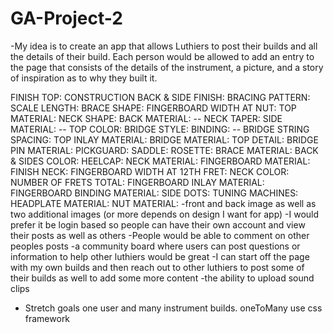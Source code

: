 # GA-Project-2

-My idea is to create an app that allows Luthiers to post their builds and all the details of their build. Each person would be allowed to add an entry to the page that consists of the details of the instrument, a picture, and a story of inspiration as to why they built it.


FINISH TOP:
CONSTRUCTION
BACK & SIDE FINISH:
BRACING PATTERN:
SCALE LENGTH:
BRACE SHAPE:
FINGERBOARD WIDTH AT NUT:
TOP MATERIAL:
NECK SHAPE:
BACK MATERIAL: --
NECK TAPER:
SIDE MATERIAL: --
TOP COLOR:
BRIDGE STYLE:
BINDING: --
BRIDGE STRING SPACING:
TOP INLAY MATERIAL:
BRIDGE MATERIAL:
TOP DETAIL:
BRIDGE PIN MATERIAL:
PICKGUARD:
SADDLE:
ROSETTE:
BRACE MATERIAL:
BACK & SIDES COLOR:
HEELCAP:
NECK MATERIAL:
FINGERBOARD MATERIAL:
FINISH NECK:
FINGERBOARD WIDTH AT 12TH FRET:
NECK COLOR:
NUMBER OF FRETS TOTAL:
FINGERBOARD INLAY MATERIAL:
FINGERBOARD BINDING MATERIAL:
SIDE DOTS:
TUNING MACHINES:
HEADPLATE MATERIAL:
NUT MATERIAL:
-front and back image as well as two additional images (or more depends on design I want for app)
-I would prefer it be login based so people can have their own account and view their posts as well as others
-People would be able to comment on other peoples posts
-a community board where users can post questions or information to help other luthiers would be great
-I can start off the page with my own builds and then reach out to other luthiers to post some of their builds as well to add some more content
-the ability to upload sound clips
- Stretch goals
  one user and many instrument builds.  oneToMany
  use css framework
